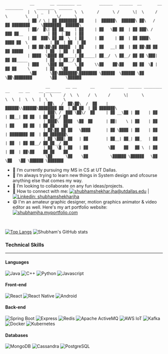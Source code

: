 ```
           __       __ ________ __        ______   ______  __       __ ________      ________  ______  
          |  \  _  |  \        \  \      /      \ /      \|  \     /  \        \    |        \/      \ 
          | ▓▓ / \ | ▓▓ ▓▓▓▓▓▓▓▓ ▓▓     |  ▓▓▓▓▓▓\  ▓▓▓▓▓▓\ ▓▓\   /  ▓▓ ▓▓▓▓▓▓▓▓     \▓▓▓▓▓▓▓▓  ▓▓▓▓▓▓\
          | ▓▓/  ▓\| ▓▓ ▓▓__   | ▓▓     | ▓▓   \▓▓ ▓▓  | ▓▓ ▓▓▓\ /  ▓▓▓ ▓▓__           | ▓▓  | ▓▓  | ▓▓
          | ▓▓  ▓▓▓\ ▓▓ ▓▓  \  | ▓▓     | ▓▓     | ▓▓  | ▓▓ ▓▓▓▓\  ▓▓▓▓ ▓▓  \          | ▓▓  | ▓▓  | ▓▓
          | ▓▓ ▓▓\▓▓\▓▓ ▓▓▓▓▓  | ▓▓     | ▓▓   __| ▓▓  | ▓▓ ▓▓\▓▓ ▓▓ ▓▓ ▓▓▓▓▓          | ▓▓  | ▓▓  | ▓▓
          | ▓▓▓▓  \▓▓▓▓ ▓▓_____| ▓▓_____| ▓▓__/  \ ▓▓__/ ▓▓ ▓▓ \▓▓▓| ▓▓ ▓▓_____        | ▓▓  | ▓▓__/ ▓▓
          | ▓▓▓    \▓▓▓ ▓▓     \ ▓▓     \\▓▓    ▓▓\▓▓    ▓▓ ▓▓  \▓ | ▓▓ ▓▓     \       | ▓▓   \▓▓    ▓▓
           \▓▓      \▓▓\▓▓▓▓▓▓▓▓\▓▓▓▓▓▓▓▓ \▓▓▓▓▓▓  \▓▓▓▓▓▓ \▓▓      \▓▓\▓▓▓▓▓▓▓▓        \▓▓    \▓▓▓▓▓▓ 

                  __       __ __      __       ______  ______ ________ __    __ __    __ _______  
                 |  \     /  \  \    /  \     /      \|      \        \  \  |  \  \  |  \       \ 
                 | ▓▓\   /  ▓▓\▓▓\  /  ▓▓    |  ▓▓▓▓▓▓\\▓▓▓▓▓▓\▓▓▓▓▓▓▓▓ ▓▓  | ▓▓ ▓▓  | ▓▓ ▓▓▓▓▓▓▓\
                 | ▓▓▓\ /  ▓▓▓ \▓▓\/  ▓▓     | ▓▓ __\▓▓ | ▓▓    | ▓▓  | ▓▓__| ▓▓ ▓▓  | ▓▓ ▓▓__/ ▓▓
                 | ▓▓▓▓\  ▓▓▓▓  \▓▓  ▓▓      | ▓▓|    \ | ▓▓    | ▓▓  | ▓▓    ▓▓ ▓▓  | ▓▓ ▓▓    ▓▓
                 | ▓▓\▓▓ ▓▓ ▓▓   \▓▓▓▓       | ▓▓ \▓▓▓▓ | ▓▓    | ▓▓  | ▓▓▓▓▓▓▓▓ ▓▓  | ▓▓ ▓▓▓▓▓▓▓\
                 | ▓▓ \▓▓▓| ▓▓   | ▓▓        | ▓▓__| ▓▓_| ▓▓_   | ▓▓  | ▓▓  | ▓▓ ▓▓__/ ▓▓ ▓▓__/ ▓▓
                 | ▓▓  \▓ | ▓▓   | ▓▓         \▓▓    ▓▓   ▓▓ \  | ▓▓  | ▓▓  | ▓▓\▓▓    ▓▓ ▓▓    ▓▓
                  \▓▓      \▓▓    \▓▓          \▓▓▓▓▓▓ \▓▓▓▓▓▓   \▓▓   \▓▓   \▓▓ \▓▓▓▓▓▓ \▓▓▓▓▓▓▓ 

```

- 🔭 I’m currently pursuing my MS in CS at UT Dallas.
- 🌱 I’m always trying to learn new things in System design and ofcourse anything else that comes my way.
- 👯 I’m looking to collaborate on any fun ideas/projects.
- 🤝 How to connect with me: [![shubhamshekhar.jha@utdallas.edu](https://img.shields.io/badge/-shubhamshekhar.jha@utdallas.edu-blue?&style=flat-square&logo=maildotru&logoColor=white&link=mailto://shubhamshekhar.jha@utdallas.edu)](mailto://shubhamshekhar.jha@utdallas.edu) | [![Linkedin: shubhamshekharjha](https://img.shields.io/badge/-shubhamshekharjha-blue?style=flat-square&logo=Linkedin&logoColor=white&link=https://www.linkedin.com/in/shubhamshekharjha/)](https://www.linkedin.com/in/shubhamshekharjha/)
- 😄 I'm an amateur graphic designer, motion graphics animator & video editor as well. Here's my art portfolio website: [![shubhamjha.myportfolio.com](https://img.shields.io/badge/-shubhamjha.myportfolio.com-red?&style=flat-square&logo=Firefox&logoColor=white&link=https://shubhamjha.myportfolio.com)](https://shubhamjha.myportfolio.com)
<br>

[![Top Langs](https://github-readme-stats.vercel.app/api/top-langs/?username=2sjha&layout=compact&theme=dark&hide_border=True)](https://github.com/2sjha)
![Shubham's GitHub stats](https://github-readme-stats.vercel.app/api?username=2sjha&show_icons=true&theme=dark&hide_border=True&layout=compact&hide_title=False)


### Technical Skills <hr>
#### Languages
![Java](https://img.shields.io/badge/Java-3a75b0?style=for-the-badge&logo=java&logoColor=white)
![C++](https://img.shields.io/badge/C++-00599C?style=for-the-badge&logo=cplusplus&logoColor=white)
![Python](https://img.shields.io/badge/Python-3776AB?style=for-the-badge&logo=python&logoColor=white)
![Javascript](https://img.shields.io/badge/javascript-F7DF1E?style=for-the-badge&logo=javascript&logoColor=white)
<br>
#### Front-end
![React](https://img.shields.io/badge/react-61DAFB.svg?style=for-the-badge&logo=react&logoColor=white)
![React Native](https://img.shields.io/badge/react--native-61DAFB.svg?style=for-the-badge&logo=react&logoColor=white)
![Android](https://img.shields.io/badge/Android-3DDC84.svg?style=for-the-badge&logo=android&logoColor=white)
<br>
#### Back-end
![Spring Boot](https://img.shields.io/badge/Spring--Boot-6DB33F.svg?style=for-the-badge&logo=springboot&logoColor=white)
![Express](https://img.shields.io/badge/Express-000000.svg?style=for-the-badge&logo=express&logoColor=white)
![Redis](https://img.shields.io/badge/Redis-DC382D.svg?style=for-the-badge&logo=redis&logoColor=white)
![Apache ActiveMQ](https://img.shields.io/badge/Apache%20ActiveMQ-blue.svg?style=for-the-badge&logo=apache-activemq&logoColor=white)
![AWS IoT](https://img.shields.io/badge/AWS%20IoT-blue.svg?style=for-the-badge&logo=awsiot&logoColor=white)
![Kafka](https://img.shields.io/badge/Apache%20Kafka-231F20.svg?style=for-the-badge&logo=apachekafka&logoColor=white)
![Docker](https://img.shields.io/badge/Docker-2496ED.svg?style=for-the-badge&logo=docker&logoColor=white)
![Kubernetes](https://img.shields.io/badge/Kubernetes-326CE5.svg?style=for-the-badge&logo=kubernetes&logoColor=white)
<br>
#### Databases
![MongoDB](https://img.shields.io/badge/mongo-47A248.svg?style=for-the-badge&logo=mongodb&logoColor=white)
![Cassandra](https://img.shields.io/badge/cassandra-1287B1.svg?style=for-the-badge&logo=apachecassandra&logoColor=white)
![PostgreSQL](https://img.shields.io/badge/postgresql-4169E1.svg?style=for-the-badge&logo=postgresql&logoColor=white)

